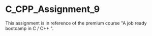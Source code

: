 # C_CPP_Assignment_9
This assignment is in reference of the premium course "A job ready bootcamp in C / C++ ".
